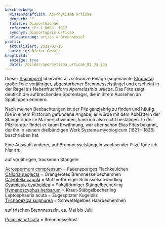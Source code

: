 ```yaml
---
beschreibung:
  wissenschaftlich: Aporhytisma urticae
  deutsch: ""
  familie: Diaporthaceae
  referenz: (Fr.) Höhn. 1917
  synonym: Diaportopsis urticae
  erlaeuterung: urtica = Brennnessel
profil:
  aktualisiert: 2021-03-16
  autor_in: Dieter Gewalt
hauptbild:
  anzeige: true
  datei: /bilder/aporhytisma_urticae_01_dg.jpg
---
```

Dieser [Ascomyzet](Ascomyzeten "Glossar") überzieht als schwarze Beläge (sogenannte [Stromata](Stroma "Glossar")) große Teile vorjähriger, abgestorbener Brennnesselstängel und erscheint in der Regel als Nebenfruchtform *Apomelasmia urticae*. Das Foto zeigt deutlich die aufbrechenden Sporenlager, die in ihrem Aussehen an Spaltlippen erinnern.

Nach meinen Beobachtungen ist der Pilz ganzjährig zu finden und häufig. Die in einem Pilzforum gefundene Angabe, er würde mit dem Abblättern der Stängelrinde im Mai verschwinden, kann ich also nicht bestätigen. In der Pilzliteratur findet er kaum Erwähnung, war aber schon Elias Fries bekannt, der ihn in seinem dreibändigen Werk Systema mycologicum (1821 - 1838) beschrieben hat.

Eine Auswahl anderer, auf Brennnesselstängeln wachsender Pilze füge ich hier an: 

auf vorjährigen, trockenen Stängeln:

[Acrospermum compressum](/pilze/acrospermum-fadensporiges-flachkeulchen)  =  Fadensporiges Flachkeulchen\
[Calloria neglecta](/pilze/calloria-neglecta-orangerotes-brennnesselbecherchen)  =  Orangerotes Brennnesselbecherchen\
[Calyptella capula](/pilze/calyptella-capula-mützenförmiger-schüsselschwindling)  =  Mützenförmiger Schüsselschwindling\
[Cyathicula cyathoidea](/pilze/cyathicula-cyathoidea-pokalförmiger-stängelbecherling)  =  Pokalförmiger Stängelbecherling\
[Hymenoscyphus herbarum](/pilze/hymenoscyhus-herbarum-kraut-stängelbecherling)  =  Kraut-Stäbgelbecherling\
Leptosphaeria acuta  = Zugespitzter Kugelpilz\
[Trichopeziza sulphurea](/pilze/trichopeziza-sulphurea-schwefelgelbes-haarbecherchen)  =  Schwefelgelbes Haarbecherchen

auf frischen Brennnesseln, ca. Mai bis Juli:

[Puccinia urticata](/pilze/puccinia-urticata-brennnesselrost)  =  Brennnesselrost